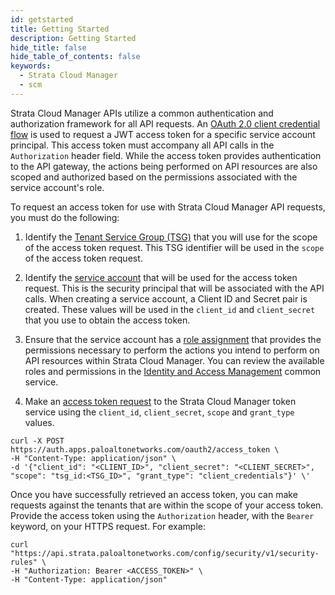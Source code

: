 ```yaml
---
id: getstarted
title: Getting Started
description: Getting Started
hide_title: false
hide_table_of_contents: false
keywords:
  - Strata Cloud Manager
  - scm
---
```


Strata Cloud Manager APIs utilize a common authentication and authorization framework for all API requests.
An [OAuth 2.0 client credential flow](https://datatracker.ietf.org/doc/html/rfc6749#section-4.4) is used to 
request a JWT access token for a specific service account principal. This access token must accompany all 
API calls in the `Authorization` header field.  While the access token provides authentication to the API 
gateway, the actions being performed on API resources are also scoped and authorized based on the permissions 
associated with the service account's role.

To request an access token for use with Strata Cloud Manager API requests, you must do the following:

1. Identify the [Tenant Service Group (TSG)](/scm/docs/tenant-service-groups) that you will use for the 
   scope of the access token request. This TSG identifier will be used in the `scope` of the access token 
   request.

2. Identify the [service account](/scm/docs/service-accounts) that will be used for the access token request. 
   This is the security principal that will be associated with the API calls.  When creating a service account, 
   a Client ID and Secret pair is created.  These values will be used in the `client_id` and `client_secret` that 
   you use to obtain the access token.

3. Ensure that the service account has a [role assignment](/scm/docs/roles-overview) that provides the permissions 
   necessary to perform the actions you intend to perform on API resources within Strata Cloud Manager. You can 
   review the available roles and permissions in the [Identity and Access Management](https://docs.paloaltonetworks.com/strata-cloud-manager/getting-started/access-control) common service.

4. Make an [access token request](/scm/docs/access-tokens) to the Strata Cloud Manager token service using the 
   `client_id`, `client_secret`, `scope` and `grant_type` values.
```
curl -X POST https://auth.apps.paloaltonetworks.com/oauth2/access_token \
-H "Content-Type: application/json" \
-d '{"client_id": "<CLIENT_ID>", "client_secret": "<CLIENT_SECRET>", "scope": "tsg_id:<TSG_ID>", "grant_type": "client_credentials"}' \'
```

Once you have successfully retrieved an access token, you can make requests against the tenants that are 
within the scope of your access token. Provide the access token using the `Authorization` header, with 
the `Bearer` keyword, on your HTTPS request. For example:
```
curl "https://api.strata.paloaltonetworks.com/config/security/v1/security-rules" \
-H "Authorization: Bearer <ACCESS_TOKEN>" \
-H "Content-Type: application/json"
```

